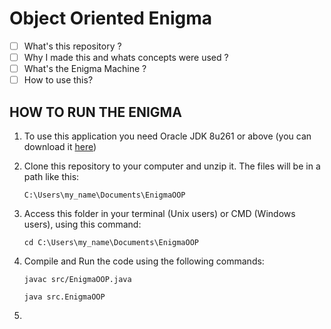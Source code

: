 # Object Oriented Enigma


 - [ ] What's this repository ?
 - [ ] Why I made this and whats concepts were used ?
 - [ ] What's the Enigma Machine ?
 - [ ] How to use this?

## HOW TO RUN THE ENIGMA
1. To use this application you need Oracle JDK 8u261 or above (you can download it [here](https://www.oracle.com/java/technologies/javase-downloads.html))

1. Clone this repository to your computer and unzip it. The files will be in a path like this:
    ````
    C:\Users\my_name\Documents\EnigmaOOP
    ````
1. Access this folder in your terminal (Unix users) or CMD (Windows users), using this command:
    ````
    cd C:\Users\my_name\Documents\EnigmaOOP
    ```` 
1. Compile and Run the code using the following commands:
   ````
   javac src/EnigmaOOP.java

   java src.EnigmaOOP
   ````
1. 